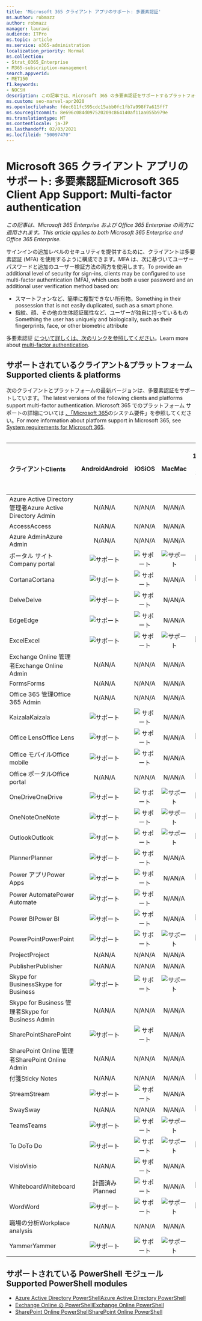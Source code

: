 ```yaml
---
title: 'Microsoft 365 クライアント アプリのサポート: 多要素認証'
ms.author: robmazz
author: robmazz
manager: laurawi
audience: ITPro
ms.topic: article
ms.service: o365-administration
localization_priority: Normal
ms.collection:
- Strat_O365_Enterprise
- M365-subscription-management
search.appverid:
- MET150
f1.keywords:
- NOCSH
description: この記事では、Microsoft 365 の多要素認証をサポートするプラットフォーム、クライアント、および PowerShell モジュールについて説明します。
ms.custom: seo-marvel-apr2020
ms.openlocfilehash: fdec611fc595cdc15abb0fc1fb7a998f7a615ff7
ms.sourcegitcommit: 8e696c084d097520209c864140af11aa055b979e
ms.translationtype: MT
ms.contentlocale: ja-JP
ms.lasthandoff: 02/03/2021
ms.locfileid: "50097470"
---
```

# <a name="microsoft-365-client-app-support-multi-factor-authentication"></a><span data-ttu-id="aa47f-103">Microsoft 365 クライアント アプリのサポート: 多要素認証</span><span class="sxs-lookup"><span data-stu-id="aa47f-103">Microsoft 365 Client App Support: Multi-factor authentication</span></span>

<span data-ttu-id="aa47f-104">*この記事は、Microsoft 365 Enterprise および Office 365 Enterprise の両方に適用されます。*</span><span class="sxs-lookup"><span data-stu-id="aa47f-104">*This article applies to both Microsoft 365 Enterprise and Office 365 Enterprise.*</span></span>

<span data-ttu-id="aa47f-105">サインインの追加レベルのセキュリティを提供するために、クライアントは多要素認証 (MFA) を使用するように構成できます。MFA は、次に基づいてユーザー パスワードと追加のユーザー検証方法の両方を使用します。</span><span class="sxs-lookup"><span data-stu-id="aa47f-105">To provide an additional level of security for sign-ins, clients may be configured to use multi-factor authentication (MFA), which uses both a user password and an additional user verification method based on:</span></span>

- <span data-ttu-id="aa47f-106">スマートフォンなど、簡単に複製できない所有物。</span><span class="sxs-lookup"><span data-stu-id="aa47f-106">Something  in their possession that is not easily duplicated, such as a smart phone.</span></span>
- <span data-ttu-id="aa47f-107">指紋、顔、その他の生体認証属性など、ユーザーが独自に持っているもの</span><span class="sxs-lookup"><span data-stu-id="aa47f-107">Something the user has uniquely and biologically, such as their fingerprints, face, or other biometric attribute</span></span>

<span data-ttu-id="aa47f-108">多要素認証 [について詳しくは、次のリンクを参照してください](/azure/active-directory/authentication/multi-factor-authentication)。</span><span class="sxs-lookup"><span data-stu-id="aa47f-108">Learn more about [multi-factor authentication](/azure/active-directory/authentication/multi-factor-authentication).</span></span>

## <a name="supported-clients--platforms"></a><span data-ttu-id="aa47f-109">サポートされているクライアント&プラットフォーム</span><span class="sxs-lookup"><span data-stu-id="aa47f-109">Supported clients & platforms</span></span>

<span data-ttu-id="aa47f-110">次のクライアントとプラットフォームの最新バージョンは、多要素認証をサポートしています。</span><span class="sxs-lookup"><span data-stu-id="aa47f-110">The latest versions of the following clients and platforms support multi-factor authentication.</span></span> <span data-ttu-id="aa47f-111">Microsoft 365 でのプラットフォーム サポートの詳細については [、「Microsoft 365](/microsoft-365/microsoft-365-and-office-resources)のシステム要件」を参照してください。</span><span class="sxs-lookup"><span data-stu-id="aa47f-111">For more information about platform support in Microsoft 365, see [System requirements for Microsoft 365](/microsoft-365/microsoft-365-and-office-resources).</span></span>
<br>
<br>

| <span data-ttu-id="aa47f-112">クライアント</span><span class="sxs-lookup"><span data-stu-id="aa47f-112">Clients</span></span> | <span data-ttu-id="aa47f-113">Android</span><span class="sxs-lookup"><span data-stu-id="aa47f-113">Android</span></span> | <span data-ttu-id="aa47f-114">iOS</span><span class="sxs-lookup"><span data-stu-id="aa47f-114">iOS</span></span> | <span data-ttu-id="aa47f-115">Mac</span><span class="sxs-lookup"><span data-stu-id="aa47f-115">Mac</span></span>| <span data-ttu-id="aa47f-116">Windows 10</span><span class="sxs-lookup"><span data-stu-id="aa47f-116">Windows 10</span></span> <br> <span data-ttu-id="aa47f-117">最新のアプリ</span><span class="sxs-lookup"><span data-stu-id="aa47f-117">Modern Apps</span></span>| <span data-ttu-id="aa47f-118">Windows 10</span><span class="sxs-lookup"><span data-stu-id="aa47f-118">Windows 10</span></span> <br> <span data-ttu-id="aa47f-119">Desktop</span><span class="sxs-lookup"><span data-stu-id="aa47f-119">Desktop</span></span> |
|:---|:---:|:---:|:---:|:---:|:---:|
| <span data-ttu-id="aa47f-120">Azure Active Directory 管理者</span><span class="sxs-lookup"><span data-stu-id="aa47f-120">Azure Active Directory Admin</span></span> | <span data-ttu-id="aa47f-121">N/A</span><span class="sxs-lookup"><span data-stu-id="aa47f-121">N/A</span></span> | <span data-ttu-id="aa47f-122">N/A</span><span class="sxs-lookup"><span data-stu-id="aa47f-122">N/A</span></span> | <span data-ttu-id="aa47f-123">N/A</span><span class="sxs-lookup"><span data-stu-id="aa47f-123">N/A</span></span> | <span data-ttu-id="aa47f-124">N/A</span><span class="sxs-lookup"><span data-stu-id="aa47f-124">N/A</span></span> | ![サポート](../media/check-mark.png) |
| <span data-ttu-id="aa47f-126">Access</span><span class="sxs-lookup"><span data-stu-id="aa47f-126">Access</span></span> | <span data-ttu-id="aa47f-127">N/A</span><span class="sxs-lookup"><span data-stu-id="aa47f-127">N/A</span></span> | <span data-ttu-id="aa47f-128">N/A</span><span class="sxs-lookup"><span data-stu-id="aa47f-128">N/A</span></span> | <span data-ttu-id="aa47f-129">N/A</span><span class="sxs-lookup"><span data-stu-id="aa47f-129">N/A</span></span> | <span data-ttu-id="aa47f-130">N/A</span><span class="sxs-lookup"><span data-stu-id="aa47f-130">N/A</span></span> | ![サポート](../media/check-mark.png) |
| <span data-ttu-id="aa47f-132">Azure Admin</span><span class="sxs-lookup"><span data-stu-id="aa47f-132">Azure Admin</span></span> | <span data-ttu-id="aa47f-133">N/A</span><span class="sxs-lookup"><span data-stu-id="aa47f-133">N/A</span></span> | <span data-ttu-id="aa47f-134">N/A</span><span class="sxs-lookup"><span data-stu-id="aa47f-134">N/A</span></span> | <span data-ttu-id="aa47f-135">N/A</span><span class="sxs-lookup"><span data-stu-id="aa47f-135">N/A</span></span> | <span data-ttu-id="aa47f-136">N/A</span><span class="sxs-lookup"><span data-stu-id="aa47f-136">N/A</span></span> | <span data-ttu-id="aa47f-137">N/A</span><span class="sxs-lookup"><span data-stu-id="aa47f-137">N/A</span></span> |
| <span data-ttu-id="aa47f-138">ポータル サイト</span><span class="sxs-lookup"><span data-stu-id="aa47f-138">Company portal</span></span> | ![サポート](../media/check-mark.png) | ![サポート](../media/check-mark.png) | ![サポート](../media/check-mark.png) | ![サポート](../media/check-mark.png) | <span data-ttu-id="aa47f-143">N/A</span><span class="sxs-lookup"><span data-stu-id="aa47f-143">N/A</span></span> |
| <span data-ttu-id="aa47f-144">Cortana</span><span class="sxs-lookup"><span data-stu-id="aa47f-144">Cortana</span></span> | ![サポート](../media/check-mark.png) | ![サポート](../media/check-mark.png) | <span data-ttu-id="aa47f-147">N/A</span><span class="sxs-lookup"><span data-stu-id="aa47f-147">N/A</span></span> | ![サポート](../media/check-mark.png) | <span data-ttu-id="aa47f-149">N/A</span><span class="sxs-lookup"><span data-stu-id="aa47f-149">N/A</span></span> |
| <span data-ttu-id="aa47f-150">Delve</span><span class="sxs-lookup"><span data-stu-id="aa47f-150">Delve</span></span> | ![サポート](../media/check-mark.png) | ![サポート](../media/check-mark.png) | <span data-ttu-id="aa47f-153">N/A</span><span class="sxs-lookup"><span data-stu-id="aa47f-153">N/A</span></span> | <span data-ttu-id="aa47f-154">N/A</span><span class="sxs-lookup"><span data-stu-id="aa47f-154">N/A</span></span> | <span data-ttu-id="aa47f-155">N/A</span><span class="sxs-lookup"><span data-stu-id="aa47f-155">N/A</span></span> |
| <span data-ttu-id="aa47f-156">Edge</span><span class="sxs-lookup"><span data-stu-id="aa47f-156">Edge</span></span> | ![サポート](../media/check-mark.png) | ![サポート](../media/check-mark.png) | <span data-ttu-id="aa47f-159">N/A</span><span class="sxs-lookup"><span data-stu-id="aa47f-159">N/A</span></span> | <span data-ttu-id="aa47f-160">N/A</span><span class="sxs-lookup"><span data-stu-id="aa47f-160">N/A</span></span> | ![サポート](../media/check-mark.png) |
| <span data-ttu-id="aa47f-162">Excel</span><span class="sxs-lookup"><span data-stu-id="aa47f-162">Excel</span></span> | ![サポート](../media/check-mark.png) | ![サポート](../media/check-mark.png) | ![サポート](../media/check-mark.png) | ![サポート](../media/check-mark.png) | ![サポート](../media/check-mark.png) |
| <span data-ttu-id="aa47f-168">Exchange Online 管理者</span><span class="sxs-lookup"><span data-stu-id="aa47f-168">Exchange Online Admin</span></span> | <span data-ttu-id="aa47f-169">N/A</span><span class="sxs-lookup"><span data-stu-id="aa47f-169">N/A</span></span> | <span data-ttu-id="aa47f-170">N/A</span><span class="sxs-lookup"><span data-stu-id="aa47f-170">N/A</span></span> | <span data-ttu-id="aa47f-171">N/A</span><span class="sxs-lookup"><span data-stu-id="aa47f-171">N/A</span></span> | <span data-ttu-id="aa47f-172">N/A</span><span class="sxs-lookup"><span data-stu-id="aa47f-172">N/A</span></span> | ![サポート](../media/check-mark.png) |
| <span data-ttu-id="aa47f-174">Forms</span><span class="sxs-lookup"><span data-stu-id="aa47f-174">Forms</span></span> | <span data-ttu-id="aa47f-175">N/A</span><span class="sxs-lookup"><span data-stu-id="aa47f-175">N/A</span></span> | <span data-ttu-id="aa47f-176">N/A</span><span class="sxs-lookup"><span data-stu-id="aa47f-176">N/A</span></span> | <span data-ttu-id="aa47f-177">N/A</span><span class="sxs-lookup"><span data-stu-id="aa47f-177">N/A</span></span> | <span data-ttu-id="aa47f-178">N/A</span><span class="sxs-lookup"><span data-stu-id="aa47f-178">N/A</span></span> | <span data-ttu-id="aa47f-179">N/A</span><span class="sxs-lookup"><span data-stu-id="aa47f-179">N/A</span></span> |
| <span data-ttu-id="aa47f-180">Office 365 管理</span><span class="sxs-lookup"><span data-stu-id="aa47f-180">Office 365 Admin</span></span> | <span data-ttu-id="aa47f-181">N/A</span><span class="sxs-lookup"><span data-stu-id="aa47f-181">N/A</span></span> | <span data-ttu-id="aa47f-182">N/A</span><span class="sxs-lookup"><span data-stu-id="aa47f-182">N/A</span></span> | <span data-ttu-id="aa47f-183">N/A</span><span class="sxs-lookup"><span data-stu-id="aa47f-183">N/A</span></span> | <span data-ttu-id="aa47f-184">N/A</span><span class="sxs-lookup"><span data-stu-id="aa47f-184">N/A</span></span> | ![サポート](../media/check-mark.png) |  |
| <span data-ttu-id="aa47f-186">Kaizala</span><span class="sxs-lookup"><span data-stu-id="aa47f-186">Kaizala</span></span> | ![サポート](../media/check-mark.png) | ![サポート](../media/check-mark.png) | <span data-ttu-id="aa47f-189">N/A</span><span class="sxs-lookup"><span data-stu-id="aa47f-189">N/A</span></span> | <span data-ttu-id="aa47f-190">N/A</span><span class="sxs-lookup"><span data-stu-id="aa47f-190">N/A</span></span> | <span data-ttu-id="aa47f-191">N/A</span><span class="sxs-lookup"><span data-stu-id="aa47f-191">N/A</span></span> |
| <span data-ttu-id="aa47f-192">Office Lens</span><span class="sxs-lookup"><span data-stu-id="aa47f-192">Office Lens</span></span>| ![サポート](../media/check-mark.png) | ![サポート](../media/check-mark.png) | <span data-ttu-id="aa47f-195">N/A</span><span class="sxs-lookup"><span data-stu-id="aa47f-195">N/A</span></span> | ![サポート](../media/check-mark.png) | <span data-ttu-id="aa47f-197">N/A</span><span class="sxs-lookup"><span data-stu-id="aa47f-197">N/A</span></span> |
| <span data-ttu-id="aa47f-198">Office モバイル</span><span class="sxs-lookup"><span data-stu-id="aa47f-198">Office mobile</span></span> | ![サポート](../media/check-mark.png) | ![サポート](../media/check-mark.png) | <span data-ttu-id="aa47f-201">N/A</span><span class="sxs-lookup"><span data-stu-id="aa47f-201">N/A</span></span> | <span data-ttu-id="aa47f-202">N/A</span><span class="sxs-lookup"><span data-stu-id="aa47f-202">N/A</span></span> | <span data-ttu-id="aa47f-203">N/A</span><span class="sxs-lookup"><span data-stu-id="aa47f-203">N/A</span></span> |
| <span data-ttu-id="aa47f-204">Office ポータル</span><span class="sxs-lookup"><span data-stu-id="aa47f-204">Office portal</span></span> | <span data-ttu-id="aa47f-205">N/A</span><span class="sxs-lookup"><span data-stu-id="aa47f-205">N/A</span></span> | <span data-ttu-id="aa47f-206">N/A</span><span class="sxs-lookup"><span data-stu-id="aa47f-206">N/A</span></span> | <span data-ttu-id="aa47f-207">N/A</span><span class="sxs-lookup"><span data-stu-id="aa47f-207">N/A</span></span> | ![サポート](../media/check-mark.png) | <span data-ttu-id="aa47f-209">N/A</span><span class="sxs-lookup"><span data-stu-id="aa47f-209">N/A</span></span> |
| <span data-ttu-id="aa47f-210">OneDrive</span><span class="sxs-lookup"><span data-stu-id="aa47f-210">OneDrive</span></span> | ![サポート](../media/check-mark.png) | ![サポート](../media/check-mark.png) | ![サポート](../media/check-mark.png) | ![サポート](../media/check-mark.png) | ![サポート](../media/check-mark.png) |
| <span data-ttu-id="aa47f-216">OneNote</span><span class="sxs-lookup"><span data-stu-id="aa47f-216">OneNote</span></span> | ![サポート](../media/check-mark.png) | ![サポート](../media/check-mark.png) | ![サポート](../media/check-mark.png) | ![サポート](../media/check-mark.png) | ![サポート](../media/check-mark.png) |
| <span data-ttu-id="aa47f-222">Outlook</span><span class="sxs-lookup"><span data-stu-id="aa47f-222">Outlook</span></span> | ![サポート](../media/check-mark.png) | ![サポート](../media/check-mark.png) | ![サポート](../media/check-mark.png) | ![サポート](../media/check-mark.png) | ![サポート](../media/check-mark.png) |
| <span data-ttu-id="aa47f-228">Planner</span><span class="sxs-lookup"><span data-stu-id="aa47f-228">Planner</span></span> | ![サポート](../media/check-mark.png) | ![サポート](../media/check-mark.png) | <span data-ttu-id="aa47f-231">N/A</span><span class="sxs-lookup"><span data-stu-id="aa47f-231">N/A</span></span> | <span data-ttu-id="aa47f-232">N/A</span><span class="sxs-lookup"><span data-stu-id="aa47f-232">N/A</span></span> | <span data-ttu-id="aa47f-233">N/A</span><span class="sxs-lookup"><span data-stu-id="aa47f-233">N/A</span></span> |
| <span data-ttu-id="aa47f-234">Power アプリ</span><span class="sxs-lookup"><span data-stu-id="aa47f-234">Power Apps</span></span> | ![サポート](../media/check-mark.png) | ![サポート](../media/check-mark.png) | <span data-ttu-id="aa47f-237">N/A</span><span class="sxs-lookup"><span data-stu-id="aa47f-237">N/A</span></span> | ![サポート](../media/check-mark.png) | <span data-ttu-id="aa47f-239">N/A</span><span class="sxs-lookup"><span data-stu-id="aa47f-239">N/A</span></span> |
| <span data-ttu-id="aa47f-240">Power Automate</span><span class="sxs-lookup"><span data-stu-id="aa47f-240">Power Automate</span></span> | ![サポート](../media/check-mark.png) | ![サポート](../media/check-mark.png) | <span data-ttu-id="aa47f-243">N/A</span><span class="sxs-lookup"><span data-stu-id="aa47f-243">N/A</span></span> | <span data-ttu-id="aa47f-244">N/A</span><span class="sxs-lookup"><span data-stu-id="aa47f-244">N/A</span></span> | <span data-ttu-id="aa47f-245">N/A</span><span class="sxs-lookup"><span data-stu-id="aa47f-245">N/A</span></span> |
| <span data-ttu-id="aa47f-246">Power BI</span><span class="sxs-lookup"><span data-stu-id="aa47f-246">Power BI</span></span> | ![サポート](../media/check-mark.png) | ![サポート](../media/check-mark.png) | <span data-ttu-id="aa47f-249">N/A</span><span class="sxs-lookup"><span data-stu-id="aa47f-249">N/A</span></span> | ![サポート](../media/check-mark.png) | ![サポート](../media/check-mark.png) |
| <span data-ttu-id="aa47f-252">PowerPoint</span><span class="sxs-lookup"><span data-stu-id="aa47f-252">PowerPoint</span></span> | ![サポート](../media/check-mark.png) | ![サポート](../media/check-mark.png) | ![サポート](../media/check-mark.png) | ![サポート](../media/check-mark.png) | ![サポート](../media/check-mark.png) |
| <span data-ttu-id="aa47f-258">Project</span><span class="sxs-lookup"><span data-stu-id="aa47f-258">Project</span></span> | <span data-ttu-id="aa47f-259">N/A</span><span class="sxs-lookup"><span data-stu-id="aa47f-259">N/A</span></span> | <span data-ttu-id="aa47f-260">N/A</span><span class="sxs-lookup"><span data-stu-id="aa47f-260">N/A</span></span> | <span data-ttu-id="aa47f-261">N/A</span><span class="sxs-lookup"><span data-stu-id="aa47f-261">N/A</span></span> | <span data-ttu-id="aa47f-262">N/A</span><span class="sxs-lookup"><span data-stu-id="aa47f-262">N/A</span></span> | ![サポート](../media/check-mark.png) |
| <span data-ttu-id="aa47f-264">Publisher</span><span class="sxs-lookup"><span data-stu-id="aa47f-264">Publisher</span></span> | <span data-ttu-id="aa47f-265">N/A</span><span class="sxs-lookup"><span data-stu-id="aa47f-265">N/A</span></span> | <span data-ttu-id="aa47f-266">N/A</span><span class="sxs-lookup"><span data-stu-id="aa47f-266">N/A</span></span> | <span data-ttu-id="aa47f-267">N/A</span><span class="sxs-lookup"><span data-stu-id="aa47f-267">N/A</span></span> | <span data-ttu-id="aa47f-268">N/A</span><span class="sxs-lookup"><span data-stu-id="aa47f-268">N/A</span></span> | ![サポート](../media/check-mark.png) |
| <span data-ttu-id="aa47f-270">Skype for Business</span><span class="sxs-lookup"><span data-stu-id="aa47f-270">Skype for Business</span></span> | ![サポート](../media/check-mark.png) | ![サポート](../media/check-mark.png) | ![サポート](../media/check-mark.png) | <span data-ttu-id="aa47f-274">N/A</span><span class="sxs-lookup"><span data-stu-id="aa47f-274">N/A</span></span> | ![サポート](../media/check-mark.png) |
| <span data-ttu-id="aa47f-276">Skype for Business 管理者</span><span class="sxs-lookup"><span data-stu-id="aa47f-276">Skype for Business Admin</span></span> | <span data-ttu-id="aa47f-277">N/A</span><span class="sxs-lookup"><span data-stu-id="aa47f-277">N/A</span></span> | <span data-ttu-id="aa47f-278">N/A</span><span class="sxs-lookup"><span data-stu-id="aa47f-278">N/A</span></span> | <span data-ttu-id="aa47f-279">N/A</span><span class="sxs-lookup"><span data-stu-id="aa47f-279">N/A</span></span> | <span data-ttu-id="aa47f-280">N/A</span><span class="sxs-lookup"><span data-stu-id="aa47f-280">N/A</span></span> | ![サポート](../media/check-mark.png) |
| <span data-ttu-id="aa47f-282">SharePoint</span><span class="sxs-lookup"><span data-stu-id="aa47f-282">SharePoint</span></span> | ![サポート](../media/check-mark.png) | ![サポート](../media/check-mark.png) | <span data-ttu-id="aa47f-285">N/A</span><span class="sxs-lookup"><span data-stu-id="aa47f-285">N/A</span></span> | <span data-ttu-id="aa47f-286">N/A</span><span class="sxs-lookup"><span data-stu-id="aa47f-286">N/A</span></span> | <span data-ttu-id="aa47f-287">N/A</span><span class="sxs-lookup"><span data-stu-id="aa47f-287">N/A</span></span> |
| <span data-ttu-id="aa47f-288">SharePoint Online 管理者</span><span class="sxs-lookup"><span data-stu-id="aa47f-288">SharePoint Online Admin</span></span> | <span data-ttu-id="aa47f-289">N/A</span><span class="sxs-lookup"><span data-stu-id="aa47f-289">N/A</span></span> | <span data-ttu-id="aa47f-290">N/A</span><span class="sxs-lookup"><span data-stu-id="aa47f-290">N/A</span></span> | <span data-ttu-id="aa47f-291">N/A</span><span class="sxs-lookup"><span data-stu-id="aa47f-291">N/A</span></span> | <span data-ttu-id="aa47f-292">N/A</span><span class="sxs-lookup"><span data-stu-id="aa47f-292">N/A</span></span> | ![サポート](../media/check-mark.png) |
| <span data-ttu-id="aa47f-294">付箋</span><span class="sxs-lookup"><span data-stu-id="aa47f-294">Sticky Notes</span></span> | <span data-ttu-id="aa47f-295">N/A</span><span class="sxs-lookup"><span data-stu-id="aa47f-295">N/A</span></span> | <span data-ttu-id="aa47f-296">N/A</span><span class="sxs-lookup"><span data-stu-id="aa47f-296">N/A</span></span> | <span data-ttu-id="aa47f-297">N/A</span><span class="sxs-lookup"><span data-stu-id="aa47f-297">N/A</span></span> | ![サポート](../media/check-mark.png) | <span data-ttu-id="aa47f-299">N/A</span><span class="sxs-lookup"><span data-stu-id="aa47f-299">N/A</span></span> |
| <span data-ttu-id="aa47f-300">Stream</span><span class="sxs-lookup"><span data-stu-id="aa47f-300">Stream</span></span> | ![サポート](../media/check-mark.png) | ![サポート](../media/check-mark.png) | <span data-ttu-id="aa47f-303">N/A</span><span class="sxs-lookup"><span data-stu-id="aa47f-303">N/A</span></span> | <span data-ttu-id="aa47f-304">N/A</span><span class="sxs-lookup"><span data-stu-id="aa47f-304">N/A</span></span> | <span data-ttu-id="aa47f-305">N/A</span><span class="sxs-lookup"><span data-stu-id="aa47f-305">N/A</span></span> |
| <span data-ttu-id="aa47f-306">Sway</span><span class="sxs-lookup"><span data-stu-id="aa47f-306">Sway</span></span> | <span data-ttu-id="aa47f-307">N/A</span><span class="sxs-lookup"><span data-stu-id="aa47f-307">N/A</span></span> | <span data-ttu-id="aa47f-308">N/A</span><span class="sxs-lookup"><span data-stu-id="aa47f-308">N/A</span></span> | <span data-ttu-id="aa47f-309">N/A</span><span class="sxs-lookup"><span data-stu-id="aa47f-309">N/A</span></span> | ![サポート](../media/check-mark.png) | <span data-ttu-id="aa47f-311">N/A</span><span class="sxs-lookup"><span data-stu-id="aa47f-311">N/A</span></span> |
| <span data-ttu-id="aa47f-312">Teams</span><span class="sxs-lookup"><span data-stu-id="aa47f-312">Teams</span></span> | ![サポート](../media/check-mark.png) | ![サポート](../media/check-mark.png) | ![サポート](../media/check-mark.png) | <span data-ttu-id="aa47f-316">N/A</span><span class="sxs-lookup"><span data-stu-id="aa47f-316">N/A</span></span> | ![サポート](../media/check-mark.png) |
| <span data-ttu-id="aa47f-318">To Do</span><span class="sxs-lookup"><span data-stu-id="aa47f-318">To Do</span></span> | ![サポート](../media/check-mark.png) | ![サポート](../media/check-mark.png) | ![サポート](../media/check-mark.png) | ![サポート](../media/check-mark.png) | <span data-ttu-id="aa47f-323">N/A</span><span class="sxs-lookup"><span data-stu-id="aa47f-323">N/A</span></span> |
| <span data-ttu-id="aa47f-324">Visio</span><span class="sxs-lookup"><span data-stu-id="aa47f-324">Visio</span></span> | <span data-ttu-id="aa47f-325">N/A</span><span class="sxs-lookup"><span data-stu-id="aa47f-325">N/A</span></span> | ![サポート](../media/check-mark.png) | <span data-ttu-id="aa47f-327">N/A</span><span class="sxs-lookup"><span data-stu-id="aa47f-327">N/A</span></span> | <span data-ttu-id="aa47f-328">N/A</span><span class="sxs-lookup"><span data-stu-id="aa47f-328">N/A</span></span> | ![サポート](../media/check-mark.png) |
| <span data-ttu-id="aa47f-330">Whiteboard</span><span class="sxs-lookup"><span data-stu-id="aa47f-330">Whiteboard</span></span> | <span data-ttu-id="aa47f-331">計画済み</span><span class="sxs-lookup"><span data-stu-id="aa47f-331">Planned</span></span> | ![サポート](../media/check-mark.png) | <span data-ttu-id="aa47f-333">N/A</span><span class="sxs-lookup"><span data-stu-id="aa47f-333">N/A</span></span> | ![サポート](../media/check-mark.png) | <span data-ttu-id="aa47f-335">N/A</span><span class="sxs-lookup"><span data-stu-id="aa47f-335">N/A</span></span> |
| <span data-ttu-id="aa47f-336">Word</span><span class="sxs-lookup"><span data-stu-id="aa47f-336">Word</span></span> | ![サポート](../media/check-mark.png) | ![サポート](../media/check-mark.png) | ![サポート](../media/check-mark.png) | ![サポート](../media/check-mark.png) | ![サポート](../media/check-mark.png) |
| <span data-ttu-id="aa47f-342">職場の分析</span><span class="sxs-lookup"><span data-stu-id="aa47f-342">Workplace analysis</span></span> | <span data-ttu-id="aa47f-343">N/A</span><span class="sxs-lookup"><span data-stu-id="aa47f-343">N/A</span></span> | <span data-ttu-id="aa47f-344">N/A</span><span class="sxs-lookup"><span data-stu-id="aa47f-344">N/A</span></span> | <span data-ttu-id="aa47f-345">N/A</span><span class="sxs-lookup"><span data-stu-id="aa47f-345">N/A</span></span> | <span data-ttu-id="aa47f-346">N/A</span><span class="sxs-lookup"><span data-stu-id="aa47f-346">N/A</span></span> | <span data-ttu-id="aa47f-347">N/A</span><span class="sxs-lookup"><span data-stu-id="aa47f-347">N/A</span></span> |
| <span data-ttu-id="aa47f-348">Yammer</span><span class="sxs-lookup"><span data-stu-id="aa47f-348">Yammer</span></span> | ![サポート](../media/check-mark.png) | ![サポート](../media/check-mark.png) | ![サポート](../media/check-mark.png) | <span data-ttu-id="aa47f-352">N/A</span><span class="sxs-lookup"><span data-stu-id="aa47f-352">N/A</span></span> | ![サポート](../media/check-mark.png) |

## <a name="supported-powershell-modules"></a><span data-ttu-id="aa47f-354">サポートされている PowerShell モジュール</span><span class="sxs-lookup"><span data-stu-id="aa47f-354">Supported PowerShell modules</span></span>

- [<span data-ttu-id="aa47f-355">Azure Active Directory PowerShell</span><span class="sxs-lookup"><span data-stu-id="aa47f-355">Azure Active Directory PowerShell</span></span>](/powershell/azure/active-directory/overview?view=azureadps-2.0)
- [<span data-ttu-id="aa47f-356">Exchange Online の PowerShell</span><span class="sxs-lookup"><span data-stu-id="aa47f-356">Exchange Online PowerShell</span></span>](/powershell/exchange/exchange-online-powershell)
- [<span data-ttu-id="aa47f-357">SharePoint Online PowerShell</span><span class="sxs-lookup"><span data-stu-id="aa47f-357">SharePoint Online PowerShell</span></span>](/powershell/sharepoint/sharepoint-online/connect-sharepoint-online)